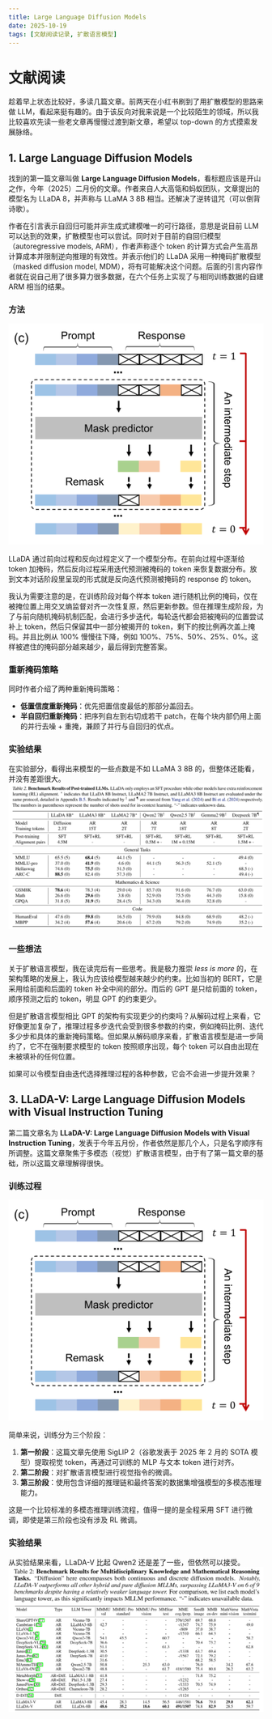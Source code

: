 ```yaml
---
title: Large Language Diffusion Models
date: 2025-10-19
tags: [文献阅读记录, 扩散语言模型]
---
```

# 文献阅读

趁着早上状态比较好，多读几篇文章。前两天在小红书刷到了用扩散模型的思路来做 LLM，看起来挺有趣的。由于该反向对我来说是一个比较陌生的领域，所以我比较喜欢先读一些老文章再慢慢过渡到新文章，希望以 top-down 的方式摸索发展脉络。

## 1. Large Language Diffusion Models

找到的第一篇文章叫做 **Large Language Diffusion Models**，看标题应该是开山之作，今年（2025）二月份的文章。作者来自人大高瓴和蚂蚁团队，文章提出的模型名为 LLaDA 8，并声称与 LLaMA 3 8B 相当。还解决了逆转诅咒（可以倒背诗歌）。

作者在引言表示自回归可能并非生成式建模唯一的可行路径，意思是说目前 LLM 可以达到的效果，扩散模型也可以尝试。同时对于目前的自回归模型（autoregressive models, ARM），作者声称逐个 token 的计算方式会产生高昂计算成本并限制逆向推理的有效性。并表示他们的 LLaDA 采用一种掩码扩散模型（masked diffusion model, MDM），将有可能解决这个问题。后面的引言内容作者就在说自己用了很多算力很多数据，在六个任务上实现了与相同训练数据的自建 ARM 相当的结果。

### 方法
![LLaDA方法](https://raw.githubusercontent.com/feng1201/my_blog/main/images/LLaDA_method.png)

LLaDA 通过前向过程和反向过程定义了一个模型分布。在前向过程中逐渐给 token 加掩码，然后反向过程采用迭代预测被掩码的 token 来恢复数据分布。放到文本对话阶段里呈现的形式就是反向迭代预测被掩码的 response 的 token。

我认为需要注意的是，在训练阶段对每个样本 token 进行随机比例的掩码，仅在被掩位置上用交叉熵监督对齐一次性复原，然后更新参数。但在推理生成阶段，为了与前向随机掩码机制匹配，会进行多步迭代，每轮迭代都会把被掩码的位置尝试补上 token，然后只保留其中一部分被揭开的 token，剩下的按比例再次盖上掩码。并且比例从 100% 慢慢往下降，例如 100%、75%、50%、25%、0%。这样被遮住的掩码部分越来越少，最后得到完整答案。

### 重新掩码策略

同时作者介绍了两种重新掩码策略：
- **低置信度重新掩码**：优先把置信度最低的那部分盖回去。
- **半自回归重新掩码**：把序列自左到右切成若干 patch，在每个块内部仍用上面的并行去噪 + 重掩，兼顾了并行与自回归的优点。

### 实验结果

在实验部分，看得出来模型的一些点数是不如 LLaMA 3 8B 的，但整体还能看，并没有差距很大。
![LLaDA结果](../../images/LLaDA_result.png)
### 一些想法

关于扩散语言模型，我在读完后有一些思考。我是极力推崇 *less is more* 的，在架构策略的发展上，我认为应该给模型越来越少的约束。比如当初的 BERT，它是采用给前面和后面的 token 补全中间的部分。而后的 GPT 是只给前面的 token，顺序预测之后的 token，明显 GPT 的约束更少。

但是扩散语言模型相比 GPT 的架构有实现更少的约束吗？从解码过程上来看，它好像更加复杂了，推理过程多步迭代会受到很多参数的约束，例如掩码比例、迭代多少步和具体的重新掩码策略。但如果从解码顺序来看，扩散语言模型是进一步简约了，它不在强制要求模型的 token 按照顺序出现，每个 token 可以自由出现在未被填补的任何位置。

如果可以令模型自由迭代选择推理过程的各种参数，它会不会进一步提升效果？

## 3. LLaDA-V: Large Language Diffusion Models with Visual Instruction Tuning

第二篇文章名为 **LLaDA-V: Large Language Diffusion Models with Visual Instruction Tuning**，发表于今年五月份，作者依然是那几个人，只是名字顺序有所调整。这篇文章聚焦于多模态（视觉）扩散语言模型，由于有了第一篇文章的基础，所以这篇文章理解得很快。

### 训练过程
![LLaDA方法](./images/LLaDA_method.png)

简单来说，训练分为三个阶段：
1. **第一阶段**：这篇文章先使用 SigLIP 2（谷歌发表于 2025 年 2 月的 SOTA 模型）提取视觉 token，再通过可训练的 MLP 与文本 token 进行对齐。
2. **第二阶段**：对扩散语言模型进行视觉指令的微调。
3. **第三阶段**：使用包含详细的推理链和最终答案的数据集增强模型的多模态推理能力。

这是一个比较标准的多模态推理训练流程，值得一提的是全程采用 SFT 进行微调，即使是第三阶段也没有涉及 RL 微调。

### 实验结果

从实验结果来看，LLaDA-V 比起 Qwen2 还是差了一些，但依然可以接受。
![LLaDA结果](../../images/LLaDA_v_result.png)
